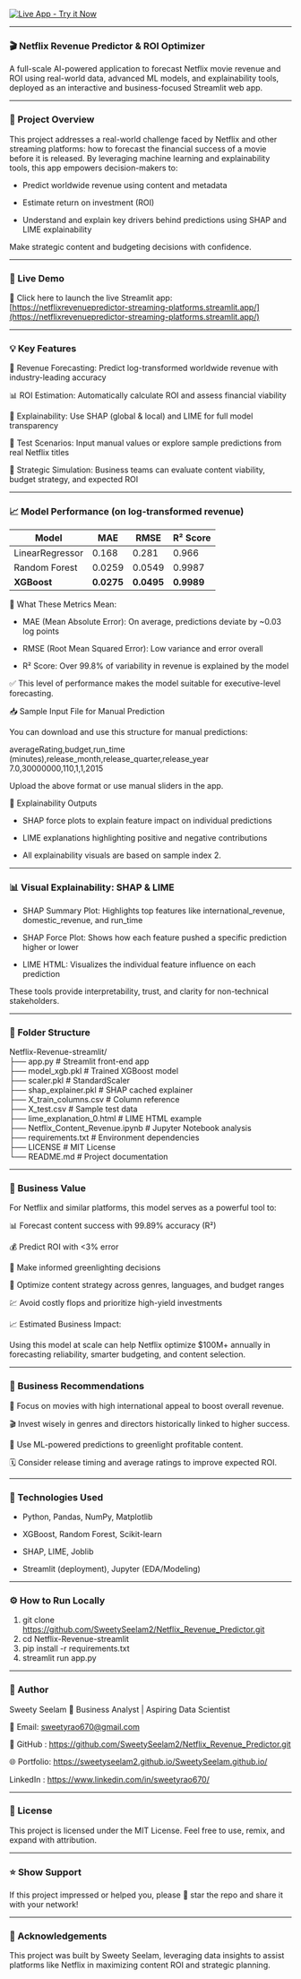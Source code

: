 
[![Live App - Try it Now](https://img.shields.io/badge/Live%20App-Streamlit-informational?style=for-the-badge&logo=streamlit)](https://netflixrevenuepredictor-streaming-platforms.streamlit.app/)

----------------------------------------------------------------------------------------------------------------------------------------------

### 🎬 Netflix Revenue Predictor & ROI Optimizer

A full-scale AI-powered application to forecast Netflix movie revenue and ROI using real-world data, advanced ML models, and explainability tools, deployed as an interactive and business-focused Streamlit web app.

----------------------------------------------------------------------------------------------------------------------------------------------

### 📌 Project Overview

This project addresses a real-world challenge faced by Netflix and other streaming platforms: how to forecast the financial success of a movie before it is released. By leveraging machine learning and explainability tools, this app empowers decision-makers to:

- Predict worldwide revenue using content and metadata

- Estimate return on investment (ROI)

- Understand and explain key drivers behind predictions using SHAP and LIME explainability

Make strategic content and budgeting decisions with confidence.

----------------------------------------------------------------------------------------------------------------------------------------------

### 🚀 Live Demo

🔗 Click here to launch the live Streamlit app: [https://netflixrevenuepredictor-streaming-platforms.streamlit.app/](https://netflixrevenuepredictor-streaming-platforms.streamlit.app/)

----------------------------------------------------------------------------------------------------------------------------------------------

### 💡 Key Features

🔮 Revenue Forecasting: Predict log-transformed worldwide revenue with industry-leading accuracy

📊 ROI Estimation: Automatically calculate ROI and assess financial viability

🧠 Explainability: Use SHAP (global & local) and LIME for full model transparency

🧪 Test Scenarios: Input manual values or explore sample predictions from real Netflix titles

💼 Strategic Simulation: Business teams can evaluate content viability, budget strategy, and expected ROI

----------------------------------------------------------------------------------------------------------------------------------------------

### 📈 Model Performance (on log-transformed revenue)

| Model           | MAE    | RMSE   | R² Score |
|----------------|--------|--------|----------|
| LinearRegressor| 0.168  | 0.281  | 0.966    |
| Random Forest  | 0.0259 | 0.0549 | 0.9987   |
| **XGBoost**    | **0.0275** | **0.0495** | **0.9989**   |

📌 What These Metrics Mean:

- MAE (Mean Absolute Error): On average, predictions deviate by ~0.03 log points

- RMSE (Root Mean Squared Error): Low variance and error overall

- R² Score: Over 99.8% of variability in revenue is explained by the model

✅ This level of performance makes the model suitable for executive-level forecasting.


📥 Sample Input File for Manual Prediction

You can download and use this structure for manual predictions:

  averageRating,budget,run_time (minutes),release_month,release_quarter,release_year 
  7.0,30000000,110,1,1,2015

Upload the above format or use manual sliders in the app.

🧠 Explainability Outputs

- SHAP force plots to explain feature impact on individual predictions

- LIME explanations highlighting positive and negative contributions

- All explainability visuals are based on sample index 2.

----------------------------------------------------------------------------------------------------------------------------------------------

### 📊 Visual Explainability: SHAP & LIME

- SHAP Summary Plot: Highlights top features like international_revenue, domestic_revenue, and run_time

- SHAP Force Plot: Shows how each feature pushed a specific prediction higher or lower

- LIME HTML: Visualizes the individual feature influence on each prediction

These tools provide interpretability, trust, and clarity for non-technical stakeholders.

----------------------------------------------------------------------------------------------------------------------------------------------

### 📂 Folder Structure

Netflix-Revenue-streamlit/                                           
├── app.py                                              # Streamlit front-end app                                                        
├── model_xgb.pkl                                       # Trained XGBoost model                                                                                                    
├── scaler.pkl                                          # StandardScaler                                                                                                                 
├── shap_explainer.pkl                                  # SHAP cached explainer                                                                       
├── X_train_columns.csv                                 # Column reference                                                                                    
├── X_test.csv                                          # Sample test data                                                                                                   
├── lime_explanation_0.html                             # LIME HTML example                                                                                          
├── Netflix_Content_Revenue.ipynb                       # Jupyter Notebook analysis                                                                                          
├── requirements.txt                                    # Environment dependencies                                                                                 
├── LICENSE                                             # MIT License                                                                                                                   
└── README.md                                           # Project documentation                                                                 

----------------------------------------------------------------------------------------------------------------------------------------------

### 💼 Business Value

For Netflix and similar platforms, this model serves as a powerful tool to:

📊 Forecast content success with 99.89% accuracy (R²)

💰 Predict ROI with <3% error

🧠 Make informed greenlighting decisions

🧭 Optimize content strategy across genres, languages, and budget ranges

💹 Avoid costly flops and prioritize high-yield investments

📈 Estimated Business Impact:

Using this model at scale can help Netflix optimize $100M+ annually in forecasting reliability, smarter budgeting, and content selection.

----------------------------------------------------------------------------------------------------------------------------------------------

### 💼 Business Recommendations

🎯 Focus on movies with high international appeal to boost overall revenue.

🎬 Invest wisely in genres and directors historically linked to higher success.

🧠 Use ML-powered predictions to greenlight profitable content.

🗓 Consider release timing and average ratings to improve expected ROI.

----------------------------------------------------------------------------------------------------------------------------------------------

### 🧪 Technologies Used

- Python, Pandas, NumPy, Matplotlib

- XGBoost, Random Forest, Scikit-learn

- SHAP, LIME, Joblib

- Streamlit (deployment), Jupyter (EDA/Modeling)

----------------------------------------------------------------------------------------------------------------------------------------------

### ⚙️ How to Run Locally

1. git clone https://github.com/SweetySeelam2/Netflix_Revenue_Predictor.git                                                                                
2. cd Netflix-Revenue-streamlit                                                  
3. pip install -r requirements.txt                                                
4. streamlit run app.py                                        

----------------------------------------------------------------------------------------------------------------------------------------------

### 🧠 Author

Sweety Seelam 🎯 Business Analyst | Aspiring Data Scientist                                        

📧 Email: sweetyrao670@gmail.com

🔗 GitHub : https://github.com/SweetySeelam2/Netflix_Revenue_Predictor.git               

🌐 Portfolio: https://sweetyseelam2.github.io/SweetySeelam.github.io/         

LinkedIn : https://www.linkedin.com/in/sweetyrao670/

----------------------------------------------------------------------------------------------------------------------------------------------

### 📜 License

This project is licensed under the MIT License. Feel free to use, remix, and expand with attribution.

----------------------------------------------------------------------------------------------------------------------------------------------

### ⭐ Show Support

If this project impressed or helped you, please 🌟 star the repo and share it with your network!

----------------------------------------------------------------------------------------------------------------------------------------------

### 🙌 Acknowledgements

This project was built by Sweety Seelam, leveraging data insights to assist platforms like Netflix in maximizing content ROI and strategic planning.